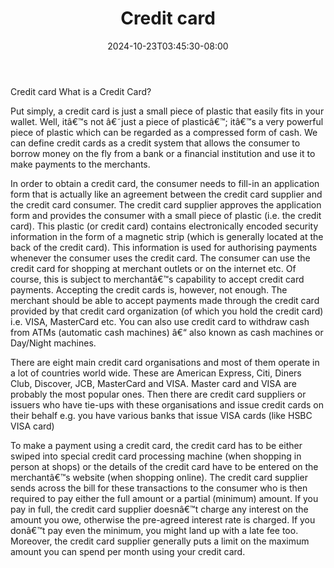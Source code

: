 ﻿---
title: "Credit card"
date: 2024-10-23T03:45:30-08:00
description: "Credit_Cards Tips for Web Success"
featured_image: "/images/Credit_Cards.jpg"
tags: ["Credit Cards"]
---

Credit card 
What is a Credit Card?

Put simply, a credit card is just a small piece of plastic that easily fits in your wallet. Well, itâ€™s not â€˜just a piece of plasticâ€™; itâ€™s a very powerful piece of plastic which can be regarded as a compressed form of cash. We can define credit cards as a credit system that allows the consumer to borrow money on the fly from a bank or a financial institution and use it to make payments to the merchants.  

In order to obtain a credit card, the consumer needs to fill-in an application form that is actually like an agreement between the credit card supplier and the credit card consumer. The credit card supplier approves the application form and provides the consumer with a small piece of plastic (i.e. the credit card). This plastic (or credit card) contains electronically encoded security information in the form of a magnetic strip (which is generally located at the back of the credit card). This information is used for authorising payments whenever the consumer uses the credit card. The consumer can use the credit card for shopping at merchant outlets or on the internet etc. Of course, this is subject to merchantâ€™s capability to accept credit card payments. Accepting the credit cards is, however, not enough. The merchant should be able to accept payments made through the credit card provided by that credit card organization (of which you hold the credit card) i.e. VISA, MasterCard etc.  You can also use credit card to withdraw cash from ATMs (automatic cash machines) â€“ also known as cash machines or Day/Night machines.

There are eight main credit card organisations and most of them operate in a lot of countries world wide. These are American Express, Citi, Diners Club, Discover, JCB, MasterCard and VISA. Master card and VISA are probably the most popular ones.  Then there are credit card suppliers or issuers who have tie-ups with these organisations and issue credit cards on their behalf e.g. you have various banks that issue VISA cards (like HSBC VISA card)
 
To make a payment using a credit card, the credit card has to be either swiped into special credit card processing machine (when shopping in person at shops) or the details of the credit card have to be entered on the merchantâ€™s website (when shopping online).  The credit card supplier sends across the bill for these transactions to the consumer who is then required to pay either the full amount or a partial (minimum) amount. If you pay in full, the credit card supplier doesnâ€™t charge any interest on the amount you owe, otherwise the pre-agreed interest rate is charged. If you donâ€™t pay even the minimum, you might land up with a late fee too. Moreover, the credit card supplier generally puts a limit on the maximum amount you can spend per month using your credit card. 

